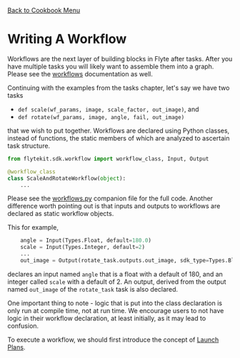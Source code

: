 [Back to Cookbook Menu](../..)

# Writing A Workflow


Workflows are the next layer of building blocks in Flyte after tasks. After you have multiple tasks you will likely want to assemble them into a graph. Please see the [workflows](https://lyft.github.io/flyte/user/concepts/workflows_nodes.html) documentation as well.

Continuing with the examples from the tasks chapter, let's say we have two tasks

* `def scale(wf_params, image, scale_factor, out_image)`, and
* `def rotate(wf_params, image, angle, fail, out_image)`

that we wish to put together. Workflows are declared using Python classes, instead of functions, the static members of which are analyzed to ascertain task structure.
 

```python
from flytekit.sdk.workflow import workflow_class, Input, Output

@workflow_class
class ScaleAndRotateWorkflow(object):
    ...
```

Please see the [workflows.py](workflows.py) companion file for the full code. Another difference worth pointing out is that inputs and outputs to workflows are declared as static workflow objects.

This for example,
```python
    angle = Input(Types.Float, default=180.0)
    scale = Input(Types.Integer, default=2)
    ...
    out_image = Output(rotate_task.outputs.out_image, sdk_type=Types.Blob)
```

declares an input named `angle` that is a float with a default of 180, and an integer called `scale` with a default of 2. An output, derived from the output named `out_image` of the `rotate_task` task is also declared. 

One important thing to note - logic that is put into the class declaration is only run at compile time, not at run time. We encourage users to not have logic in their workflow declaration, at least initially, as it may lead to confusion.

To execute a workflow, we should first introduce the concept of [Launch Plans](../launchplans/README.md). 
 